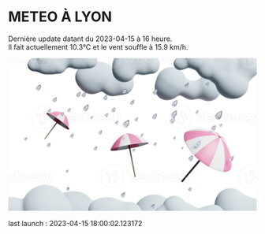 # METEO À LYON

Dernière update datant du 2023-04-15 à 16 heure.  
Il fait actuellement 10.3°C et le vent souffle à 15.9 km/h.      

![](./.github/rain.png)

last launch : 2023-04-15 18:00:02.123172
